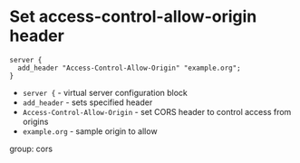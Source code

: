 # Set access-control-allow-origin header

```nginx
server {
  add_header "Access-Control-Allow-Origin" "example.org";
}
```

- `server {` - virtual server configuration block
- `add_header` - sets specified header
- `Access-Control-Allow-Origin` - set CORS header to control access from origins
- `example.org` - sample origin to allow

group: cors


